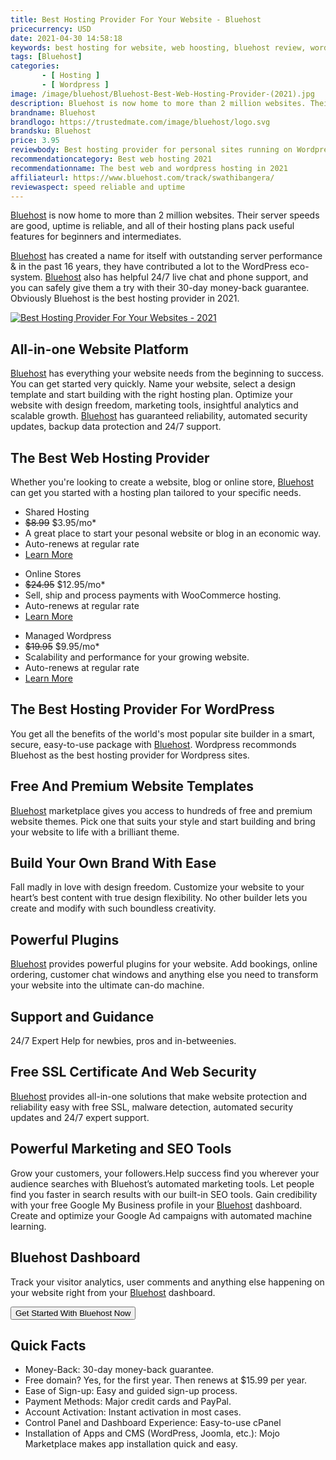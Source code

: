 ```yaml
---
title: Best Hosting Provider For Your Website - Bluehost
pricecurrency: USD
date: 2021-04-30 14:58:18
keywords: best hosting for website, web hoosting, bluehost review, wordpress hosting
tags: [Bluehost]
categories:
       - [ Hosting ]
       - [ Wordpress ]
image: /image/bluehost/Bluehost-Best-Web-Hosting-Provider-(2021).jpg
description: Bluehost is now home to more than 2 million websites. Their server speeds are good, uptime is reliable, they have hosting plans for beginners and intermediates.
brandname: Bluehost
brandlogo: https://trustedmate.com/image/bluehost/logo.svg
brandsku: Bluehost
price: 3.95
reviewbody: Best hosting provider for personal sites running on Wordpress.
recommendationcategory: Best web hosting 2021
recommendationname: The best web and wordpress hosting in 2021
affiliateurl: https://www.bluehost.com/track/swathibangera/
reviewaspect: speed reliable and uptime
---
```

<!-- <a href="https://www.bluehost.com/track/swathibangera/" target="_blank"> <img border="0" src="https://bluehost-cdn.com/media/partner/images/swathibangera/760x80/760x80BW.png" alt="Best Hosting Provider For Your Websites - 2021"> </a> -->

<a href="https://www.bluehost.com/track/swathibangera/" alt="the best web hosting - bluehost">Bluehost</a> is now home to more than 2 million websites. Their server speeds are good, uptime is reliable, and all of their hosting plans pack useful features for beginners and intermediates.

<a href="https://www.bluehost.com/track/swathibangera/" alt="Best Hosting Provider For Your Websites - 2021">Bluehost</a> has created a name for itself with outstanding server performance & in the past 16 years, they have contributed a lot to the WordPress eco-system. <a href="https://www.bluehost.com/track/swathibangera/" alt="Best Hosting Provider For Your Websites - 2021">Bluehost</a> also has helpful 24/7 live chat and phone support, and you can safely give them a try with their 30-day money-back guarantee. Obviously Bluehost is the best hosting provider in 2021.

<a href="https://www.bluehost.com/track/swathibangera/" target="_blank"> <img border="0" src="/image/bluehost/Bluehost-Best-Web-Hosting-Provider-(2021).jpg" alt="Best Hosting Provider For Your Websites - 2021"> </a>

## All-in-one Website Platform
<a href="https://www.bluehost.com/track/swathibangera/" alt="Best Hosting Provider For Your Websites - 2021">Bluehost</a> has everything your website needs from the beginning to success. You can get started very quickly. Name your website, select a design template and start building with the right hosting plan. Optimize your website with design freedom, marketing tools, insightful analytics and scalable growth. <a href="https://www.bluehost.com/track/swathibangera/" alt="Best Hosting Provider For Your Websites - 2021">Bluehost</a> has guaranteed reliability, automated security updates, backup data protection and 24/7 support.

## The Best Web Hosting Provider
Whether you're looking to create a website, blog or online store, <a href="https://www.bluehost.com/track/swathibangera/" alt="Best Hosting Provider For Your Websites - 2021">Bluehost</a> can get you started with a hosting plan tailored to your specific needs.

<div>
<div class="pricing-columns">
  <ul class="price">
    <li class="price-header list box1">Shared Hosting</li>
    <li class="price-bg list"><del>$8.99</del>  $3.95/mo*</li>
    <li class="list">A great place to start your pesonal website or blog in an economic way.</li>
    <li class="list">Auto-renews at regular rate</li>
    <li class="price-bg list"><a href="https://www.bluehost.com/track/swathibangera">Learn More</a></li>
  </ul>
</div>
<div class="pricing-columns">
  <ul class="price">
    <li class="price-header list box2">Online Stores</li>
    <li class="price-bg list"><del>$24.95</del>  $12.95/mo*</li>
    <li class="list">Sell, ship and process payments with WooCommerce hosting.</li>
    <li class="list">Auto-renews at regular rate</li>
    <li class="price-bg list"><a href="https://www.bluehost.com/track/swathibangera">Learn More</a></li>
  </ul>
</div>
<div class="pricing-columns">
  <ul class="price">
    <li class="price-header list box3">Managed Wordpress</li>
    <li class="price-bg list"><del>$19.95</del>  $9.95/mo*</li>
    <li class="list">Scalability and performance for your growing website.</li>
    <li class="list">Auto-renews at regular rate</li>
    <li class="price-bg list"><a href="https://www.bluehost.com/track/swathibangera/">Learn More</a></li>
  </ul>
</div>
</div> 


## The Best Hosting Provider For WordPress
You get all the benefits of the world's most popular site builder in a smart, secure, easy-to-use package with <a href="https://www.bluehost.com/track/swathibangera/" alt="Best Hosting Provider For Your Websites - 2021">Bluehost</a>. Wordpress recommonds Bluehost as the best hosting provider for Wordpress sites. 

## Free And Premium Website Templates
<a href="https://www.bluehost.com/track/swathibangera/" alt="Best Hosting Provider For Your Websites - 2021">Bluehost</a> marketplace gives you access to hundreds of free and premium website themes. Pick one that suits your style and start building and bring your website to life with a brilliant theme.

<!-- <a href="https://www.bluehost.com/track/swathibangera/" target="_blank"> <img border="0" src="https://bluehost-cdn.com/media/partner/images/swathibangera/620x203/620x203BW.png" alt="Best Hosting Provider For Your Websites - 2021"> </a> -->

## Build Your Own Brand With Ease
Fall madly in love with design freedom. Customize your website to your heart’s best content with true design flexibility. No other builder lets you create and modify with such boundless creativity.

## Powerful Plugins
<a href="https://www.bluehost.com/track/swathibangera/" alt="Best Hosting Provider For Your Websites - 2021">Bluehost</a> provides powerful plugins for your website. Add bookings, online ordering, customer chat windows and anything else you need to transform your website into the ultimate can-do machine.

## Support and Guidance
24/7 Expert Help for newbies, pros and in-betweenies.

<!-- <a href="https://www.bluehost.com/track/swathibangera/" target="_blank"> <img border="0" src="https://bluehost-cdn.com/media/partner/images/swathibangera/760x80/760x80BW.png" alt="Best Hosting Provider For Your Websites - 2021"> </a> -->

## Free SSL Certificate And Web Security
<a href="https://www.bluehost.com/track/swathibangera/" alt="the best web hosting - bluehost">Bluehost</a> provides all-in-one solutions that make website protection and reliability easy with free SSL, malware detection, automated security updates and 24/7 expert support.

## Powerful Marketing and SEO Tools
Grow your customers, your followers.Help success find you wherever your audience searches with Bluehost’s automated marketing tools. Let people find you faster in search results with our built-in SEO tools. Gain credibility with your free Google My Business profile in your <a href="https://www.bluehost.com/track/swathibangera/" alt="Best Hosting Provider For Your Websites - 2021">Bluehost</a> dashboard. Create and optimize your Google Ad campaigns with automated machine learning.

<!-- <a href="https://www.bluehost.com/track/swathibangera/" target="_blank"> <img border="0" src="https://bluehost-cdn.com/media/partner/images/swathibangera/760x80/760x80BW.png" alt="Best Hosting Provider For Your Websites - 2021"> </a> -->

## Bluehost Dashboard
Track your visitor analytics, user comments and anything else happening on your website right from your <a href="https://www.bluehost.com/track/swathibangera/" alt="Best Hosting Provider For Your Websites - 2021">Bluehost</a> dashboard.

<button class="link-button" onclick="location.href='https://www.bluehost.com/track/swathibangera/';" ><span>Get Started With Bluehost Now </span></button>

## Quick Facts
- Money-Back: 30-day money-back guarantee.
- Free domain? Yes, for the first year. Then renews at $15.99 per year.
- Ease of Sign-up: Easy and guided sign-up process.
- Payment Methods: Major credit cards and PayPal.
- Account Activation: Instant activation in most cases. 
- Control Panel and Dashboard Experience: Easy-to-use cPanel
- Installation of Apps and CMS (WordPress, Joomla, etc.): Mojo Marketplace makes app installation quick and easy.

<!-- <a href="https://www.bluehost.com/track/swathibangera/" target="_blank" > <img border="0" src="https://bluehost-cdn.com/media/partner/images/swathibangera/760x80/760x80BW.png" alt="Best Hosting Provider For Your Websites - 2021"> </a> -->